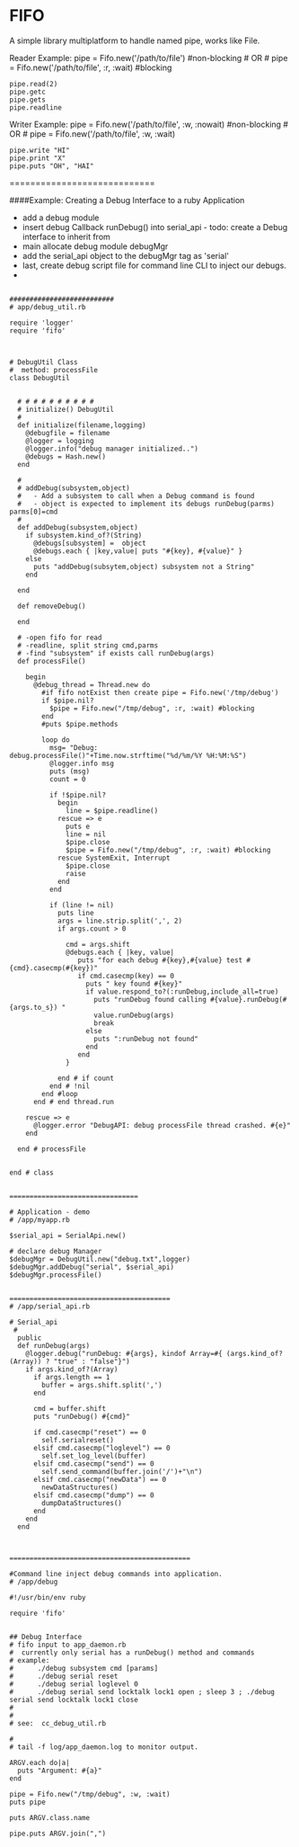 FIFO
====

A simple library multiplatform to handle named pipe, works like File.

Reader Example:
    pipe = Fifo.new('/path/to/file') #non-blocking
    # OR
    # pipe = Fifo.new('/path/to/file', :r, :wait) #blocking

    pipe.read(2)
    pipe.getc
    pipe.gets
    pipe.readline

Writer Example:
    pipe = Fifo.new('/path/to/file', :w, :nowait) #non-blocking
    # OR
    # pipe = Fifo.new('/path/to/file', :w, :wait)

    pipe.write "HI"
    pipe.print "X"
    pipe.puts "OH", "HAI"


============================

####Example:  Creating a Debug Interface to a ruby Application
* add a debug module
* insert debug Callback runDebug() into serial_api -  todo: create a Debug interface to inherit from
* main allocate debug module debugMgr
*   add the serial_api object to the debugMgr tag as 'serial'
* last, create debug script file for command line CLI to inject our debugs.
* 



```

##########################
# app/debug_util.rb

require 'logger'
require 'fifo'



# DebugUtil Class
#  method: processFile
class DebugUtil
  
  
  # # # # # # # # # #
  # initialize() DebugUtil
  #
  def initialize(filename,logging)
    @debugfile = filename
    @logger = logging
    @logger.info("debug manager initialized..")
    @debugs = Hash.new()
  end

  #
  # addDebug(subsystem,object)
  #   - Add a subsystem to call when a Debug command is found
  #   - object is expected to implement its debugs runDebug(parms) parms[0]=cmd
  #
  def addDebug(subsystem,object)
    if subsystem.kind_of?(String)
      @debugs[subsystem] =  object 
      @debugs.each { |key,value| puts "#{key}, #{value}" } 
    else
      puts "addDebug(subsytem,object) subsystem not a String"
    end
    
  end
  
  def removeDebug()
    
  end
  
  # -open fifo for read  
  # -readline, split string cmd,parms
  # -find "subsystem" if exists call runDebug(args)
  def processFile()

    begin
      @debug_thread = Thread.new do
        #if fifo notExist then create pipe = Fifo.new('/tmp/debug')
        if $pipe.nil?
          $pipe = Fifo.new("/tmp/debug", :r, :wait) #blocking
        end
        #puts $pipe.methods
          
        loop do 
          msg= "Debug: debug.processFile()"+Time.now.strftime("%d/%m/%Y %H:%M:%S")
          @logger.info msg
          puts (msg)
          count = 0

          if !$pipe.nil?
            begin 
              line = $pipe.readline()
            rescue => e
              puts e
              line = nil
              $pipe.close
              $pipe = Fifo.new("/tmp/debug", :r, :wait) #blocking
            rescue SystemExit, Interrupt
              $pipe.close
              raise
            end
          end
          
          if (line != nil) 
            puts line
            args = line.strip.split(',', 2)
            if args.count > 0
      
              cmd = args.shift
              @debugs.each { |key, value|
                 puts "for each debug #{key},#{value} test #{cmd}.casecmp(#{key})"
                 if cmd.casecmp(key) == 0
                   puts " key found #{key}"
                   if value.respond_to?(:runDebug,include_all=true)
                     puts "runDebug found calling #{value}.runDebug(#{args.to_s}) " 
                     value.runDebug(args)
                     break
                   else
                     puts ":runDebug not found"
                   end
                 end
              }
            
            end # if count      
          end # !nil
        end #loop
      end # end thread.run

    rescue => e
      @logger.error "DebugAPI: debug processFile thread crashed. #{e}"
    end
      
  end # processFile


end # class


================================

# Application - demo
# /app/myapp.rb

$serial_api = SerialApi.new()

# declare debug Manager
$debugMgr = DebugUtil.new("debug.txt",logger)
$debugMgr.addDebug("serial", $serial_api)
$debugMgr.processFile()


========================================
# /app/serial_api.rb

# Serial_api
 #
  public
  def runDebug(args)
    @logger.debug("runDebug: #{args}, kindof Array=#{ (args.kind_of?(Array)) ? "true" : "false"}")
    if args.kind_of?(Array)
      if args.length == 1
        buffer = args.shift.split(',')
      end

      cmd = buffer.shift
      puts "runDebug() #{cmd}"
      
      if cmd.casecmp("reset") == 0 
        self.serialreset()
      elsif cmd.casecmp("loglevel") == 0
        self.set_log_level(buffer)
      elsif cmd.casecmp("send") == 0
        self.send_command(buffer.join('/')+"\n")
      elsif cmd.casecmp("newData") == 0
        newDataStructures()
      elsif cmd.casecmp("dump") == 0
        dumpDataStructures()
      end
    end
  end



=============================================

#Command line inject debug commands into application.
# /app/debug

#!/usr/bin/env ruby

require 'fifo'


## Debug Interface
# fifo input to app_daemon.rb
#  currently only serial has a runDebug() method and commands 
# example: 
#      ./debug subsystem cmd [params]
#      ./debug serial reset
#      ./debug serial loglevel 0
#      ./debug serial send locktalk lock1 open ; sleep 3 ; ./debug serial send locktalk lock1 close
# 
#
# see:  cc_debug_util.rb

# 
# tail -f log/app_daemon.log to monitor output.

ARGV.each do|a|
  puts "Argument: #{a}"
end

pipe = Fifo.new("/tmp/debug", :w, :wait)
puts pipe

puts ARGV.class.name

pipe.puts ARGV.join(",")

```
